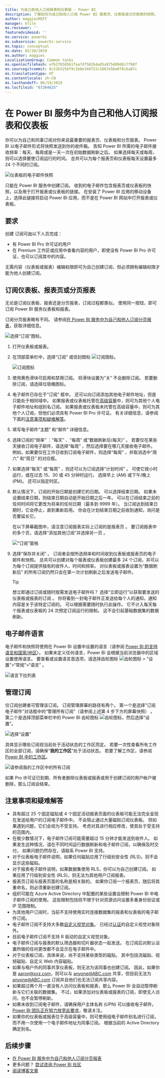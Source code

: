 ```yaml
---
title: 为自己和他人订阅报表和仪表板 - Power BI
description: 了解如何为自己和他人订阅 Power BI 报表页、仪表板或分页报表的快照。
author: maggiesMSFT
manager: kfile
ms.reviewer: ''
featuredvideoid: ''
ms.service: powerbi
ms.subservice: powerbi-service
ms.topic: conceptual
ms.date: 05/20/2019
ms.author: maggies
LocalizationGroup: Common tasks
ms.openlocfilehash: e7b2f03d561faa7df582b4ad5a975d09d617f98f
ms.sourcegitcommit: 8c52b3256f9c1b8e344f22c1867e56e078c6a87c
ms.translationtype: HT
ms.contentlocale: zh-CN
ms.lasthandoff: 06/19/2019
ms.locfileid: "67264625"
---
```

# <a name="subscribe-yourself-and-others-to-reports-and-dashboards-in-the-power-bi-service"></a>在 Power BI 服务中为自己和他人订阅报表和仪表板

你可以为自己和同事订阅对你来说最重要的报表页、仪表板和分页报表。 Power BI 以电子邮件形式将快照发送到你的收件箱。 告知 Power BI 所需的电子邮件接收频率：每天、每周或是一天一次在初始数据刷新之后。  如果选择每天或每周，则可以选择要使订阅运行的时间。  总共可以为每个报表页和仪表板每天设置最多 24 个不同的订阅。

![仪表板的电子邮件快照](media/service-report-subscribe/power-bi-dashboard-email-new.jpg) 

只能在 Power BI 服务中创建订阅。 收到的电子邮件包含报表页或仪表板的快照，以及用于打开报表或仪表板的链接。 在安装了 Power BI 应用的移动设备上，选择此链接将启动 Power BI 应用，而不是在 Power BI 网站中打开报表或仪表板。

## <a name="requirements"></a>要求

创建  订阅可由以下人员完成：

- 有 Power BI Pro 许可证的用户
- 在 Premium 工作区或应用中查看内容的用户，即使没有 Power BI Pro 许可证，也可以订阅其中的内容。

无需内容（仪表板或报表）编辑权限即可为自己创建订阅，但必须拥有编辑权限才能为他人创建订阅。 

## <a name="subscribe-to-a-dashboard-report-page-or-paginated-report"></a>订阅仪表板、报表页或分页报表

无论是订阅仪表板、报表还是分页报表，订阅过程都类似。 使用同一按钮，即可订阅 Power BI 服务仪表板和报表。

订阅分页报表略有不同。 请参阅[在 Power BI 服务中为自己和他人订阅分页报表](paginated-reports-subscriptions.md)，获取详细信息。
 
![选择“订阅”图标](media/service-report-subscribe/power-bi-subscribe-orientation.png)。

1. 打开仪表板或报表。
2. 在顶部菜单栏中，选择“订阅”  或信封图标 ![订阅图标](media/service-report-subscribe/power-bi-icon-envelope.png)。
   
   ![订阅图标](media/service-report-subscribe/power-bi-subscribe-icon.png)

3. 使用黄色滑块可启用和禁用订阅。  将滑块设置为“关”  不会删除订阅。 若要删除订阅，请选择垃圾桶图标。

4. 电子邮件已存在于“订阅”  框中。 还可以向订阅添加其他电子邮件地址，但是只能处于相同域中。 如果报表或仪表板托管在[高级容量](service-premium-what-is.md)中，则可为其他个人电子邮件地址和组别名订阅。 如果报表或仪表板未托管在高级容量中，则可为其他个人订阅，但他们必须具有 Power BI Pro 许可证。 有关详细信息，请参阅下面的[注意事项和疑难解答](#considerations-and-troubleshooting)。 

5. 填写电子邮件“主题”  和“邮件”  详细信息。 

5. 选择订阅的“频率”  ：“每天”  、“每周”  或“数据刷新后(每天)”  。  若要仅在某些天接收订阅电子邮件，请选择“每周”  ，然后选择要在哪几天接收电子邮件。  例如，如果要仅在工作日收到订阅电子邮件，则选择“每周”  ，并取消选中“周六”  和“周日”  的对应框。  

6. 如果选择“每天”  或“每周”  ，则还可以为订阅选择“计划时间”  。  可使它按小时运行，或在过去 15、30 或 45 分钟时运行。  选择早上 (AM) 或下午/晚上 (PM)。 还可以指定时区。

7. 默认情况下，订阅的开始日期是创建它的日期。 可以选择结束日期。 如果未设置结束日期，则结束日期自动是开始日期之后一年。 可以在订阅结束之前的任何时间将它更改为将来的任何日期（最多到 9999 年）。 当订阅达到结束日期时，它会停止，直到重新启用。 你会在计划结束日期之前收到通知，询问是否要延长它。    

    在以下屏幕截图中，请注意订阅报表实际上订阅的是报表页  。  要订阅报表中的多个页，请选择“添加其他订阅”并选择另一页  。 
      
   ![“订阅”窗格](media/service-report-subscribe/power-bi-subscribe-pane.png)  

7. 选择“保存并关闭”  。 订阅者会按所选频率和时间收到仪表板或报表页的电子邮件和快照。 总共可以创建对每个报表或仪表板创建最多 24 个订阅，并可以为每个订阅提供独有的收件人、时间和频率。  对仪表板或报表设置为“数据刷新后”  的所有订阅仍然只会在第一次计划刷新之后发送电子邮件。   
      
   > [!TIP]
   > 想立即通过订阅或随时按需发送电子邮件吗？ 选择“立即运行”以获取要发送的仪表板或报表的订阅  。 你将看到一封电子邮件正发送给每个人的通知，通知内容是关于该特定订阅的。  可以根据需要随时执行此操作。 它不计入每天每个报表或仪表板的 24 次预定订阅运行的限制。 这不会引起基础数据集的数据刷新。 
   > 
   > 
   
## <a name="email-languages"></a>电子邮件语言

电子邮件和快照将使用在 Power BI 设置中设置的语言（请参阅 [Power BI 的支持语言和国家/地区](supported-languages-countries-regions.md)）。 如果未定义任何语言，Power BI 会根据当前浏览器中的区域设置使用语言。 要查看或设置语言首选项，请选择齿轮图标 ![齿轮图标](media/service-report-subscribe/power-bi-settings-icon.png) > “设置”>“常规”>“语言”  。 

![语言下拉列表](media/service-report-subscribe/power-bi-language.png)

## <a name="manage-your-subscriptions"></a>管理订阅
仅订阅创建者可管理该订阅。  订阅管理屏幕的路径有两个。  第一个是选择“订阅电子邮件”对话框中的“管理所有订阅”（请参阅上述第 4 步下方的屏幕快照）   。 第二个是选择顶部菜单栏中的 Power BI 齿轮图标 ![齿轮图标](media/service-report-subscribe/power-bi-settings-icon.png)，然后选择“设置”。 

![选择“设置”](media/service-report-subscribe/power-bi-subscribe-settings.png)

具体显示哪些订阅视当前处于活动状态的工作区而定。  若要一次性查看所有工作区的全部订阅，请确保“**我的工作区**”处于活动状态。 若要了解工作区，请参阅 [Power BI 中的工作区](service-create-workspaces.md)。

![请参阅我的工作区中的所有订阅](media/service-report-subscribe/power-bi-subscriptions.png)

如果 Pro 许可证已到期、所有者删除仪表板或报表或用于创建订阅的用户帐户被删除，那么订阅会结束。

## <a name="considerations-and-troubleshooting"></a>注意事项和疑难解答

* 具有超过 25 个固定磁贴或 4 个固定活动报表页面的仪表板可能无法完全呈现在发送给用户的订阅电子邮件中。  不会阻止通过大量磁贴订阅仪表板。 但如果遇到问题，它们会视为不受支持。 考虑对其进行相应修改，使其处于受支持的范围内。
* 在极少数情况下，电子邮件订阅可能需要超过 15 分钟才能发送到收件人。 如果发生这种情况，请在不同时间运行数据刷新和电子邮件订阅，以确保及时交付。 如果问题仍然存在，请联系 Power BI 支持。
* 对于仪表板电子邮件说明，如果任何磁贴应用了行级别安全性 (RLS)，则不会显示这些磁贴。  
* 对于报表电子邮件说明，如果数据集使用 RLS，你可以为自己创建订阅。 如果应用了行级别安全性 (RLS)，则无法为其他用户订阅报表。
* 报表页订阅与报表页面的名称是相关联的。 如果你订阅一个报表页，随后将其重命名，则必须重新创建订阅。
* 组织可能在 Azure Active Directory 中配置的某些设置会限制 Power BI 中电子邮件订阅的使用。  这些限制包括但不限于针对资源访问设置多重身份验证或 IP 范围限制。
* 为其他用户订阅时，当前不支持使用实时连接数据集的报表和仪表板的电子邮件订阅。
* 电子邮件订阅不支持大多数[自定义视觉对象](power-bi-custom-visuals.md)。  已经过[认证](power-bi-custom-visuals-certified.md)的自定义视觉对象除外。  
* 目前电子邮件订阅不支持 R 驱动的自定义视觉对象。  
* 电子邮件订阅与报表的默认筛选器和切片器状态一起发送。 在订阅后对默认设置所做的任何更改都不会显示在电子邮件中。    
* 对于仪表板订阅，具体来说，尚不支持某些类型的磁贴。  其中包括流磁贴、视频磁贴、自定义 Web 内容磁贴。     
* 如果与租户外的同事共享仪表板，则无法为该同事也创建订阅。 因此，如果你是 aaron@xyz.com，则可以与 anyone@ABC.com 共享，但目前无法为 anyone@ABC.com 订阅并且他们也无法订阅共享内容。      
* 如果超过两个月一直没有人访问仪表板和报表，那么 Power BI 会自动暂停刷新与它们关联的数据集。  不过，如果添加对仪表板或报表的订阅，即使无人访问，也不会暂停刷新。    
* 如果未收到订阅电子邮件，请确保用户主体名称 (UPN) 可以接收电子邮件。 [Power BI 团队正在努力放宽此要求](https://community.powerbi.com/t5/Issues/No-Mail-from-Cloud-Service/idc-p/205918#M10163)，敬请关注。 
* 如果你的仪表板或报表位于高级容量中，则可使用组电子邮件别名进行订阅，而不用一次使用一个电子邮件地址为同事订阅。 根据当前的 Active Directory 确定别名。 

## <a name="next-steps"></a>后续步骤

- [在 Power BI 服务中为自己和他人订阅分页报表](paginated-reports-subscriptions.md)
- 更多问题？ [尝试咨询 Power BI 社区](http://community.powerbi.com/)    
- [阅读博客文章](https://powerbi.microsoft.com/blog/introducing-dashboard-email-subscriptions-a-360-degree-view-of-your-business-in-your-inbox-every-day/)
